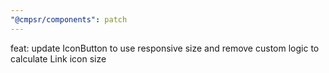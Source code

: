 ```yaml
---
"@cmpsr/components": patch
---
```


feat: update IconButton to use responsive size and remove custom logic to calculate Link icon size
